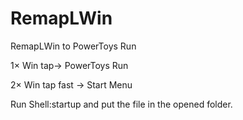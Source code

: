 # RemapLWin
RemapLWin to PowerToys Run

1× Win tap-> PowerToys Run

2× Win tap fast -> Start Menu

Run Shell:startup and put the file in the opened folder.
